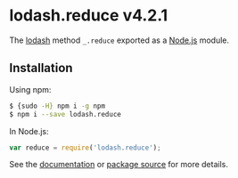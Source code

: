 # lodash.reduce v4.2.1

The [lodash](https://lodash.com/) method `_.reduce` exported as a [Node.js](https://nodejs.org/) module.

## Installation

Using npm:
```bash
$ {sudo -H} npm i -g npm
$ npm i --save lodash.reduce
```

In Node.js:
```js
var reduce = require('lodash.reduce');
```

See the [documentation](https://lodash.com/docs#reduce) or [package source](https://github.com/lodash/lodash/blob/4.2.1-npm-packages/lodash.reduce) for more details.

